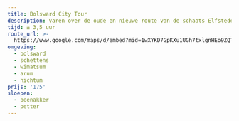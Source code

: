 ```yaml
---
title: Bolsward City Tour
description: Varen over de oude en nieuwe route van de schaats Elfstedentocht.
tijd: ± 3,5 uur
route_url: >-
  https://www.google.com/maps/d/embed?mid=1wXYKD7GpKXu1UGh7txlgnHEo9ZQTmOU-&ehbc=2E312F
omgeving:
  - bolsward
  - schettens
  - wimatsum
  - arum
  - hichtum
prijs: '175'
sloepen:
  - beenakker
  - petter
---
```

